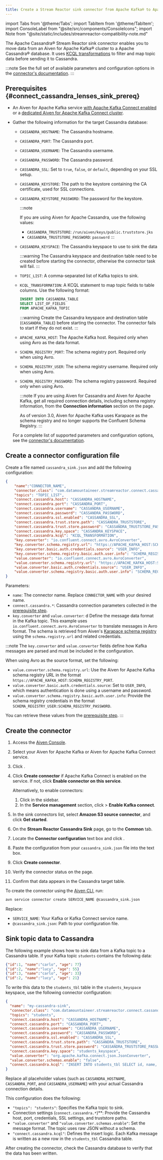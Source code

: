 ```yaml
---
title: Create a Stream Reactor sink connector from Apache Kafka® to Apache Cassandra®
---
```


import Tabs from '@theme/Tabs';
import TabItem from '@theme/TabItem';
import ConsoleLabel from "@site/src/components/ConsoleIcons";
import Note from "@site/static/includes/streamreactor-compatibility-note.md"

The Apache Cassandra® Stream Reactor sink connector enables you to move data from an Aiven for Apache Kafka® cluster to a Apache Cassandra® database.
It uses [KCQL transformations](https://docs.lenses.io/5.0/integrations/connectors/stream-reactor/sinks/cassandrasinkconnector/) to filter and map topic data before sending it to Cassandra.

:::note
See the full set of available parameters and configuration
options in the [connector's
documentation](https://docs.lenses.io/connectors/sink/cassandra).
:::

<Note/>

## Prerequisites {#connect_cassandra_lenses_sink_prereq}

- An Aiven for Apache Kafka service
  [with Apache Kafka Connect enabled](enable-connect) or a
  [dedicated Aiven for Apache Kafka Connect cluster](/docs/products/kafka/kafka-connect/get-started#apache_kafka_connect_dedicated_cluster).

- Gather the following information for the target Cassandra database:

  - `CASSANDRA_HOSTNAME`: The Cassandra hostname.
  - `CASSANDRA_PORT`: The Cassandra port.
  - `CASSANDRA_USERNAME`: The Cassandra username.
  - `CASSANDRA_PASSWORD`: The Cassandra password.
  - `CASSANDRA_SSL`: Set to `true`, `false`, or `default`, depending on your SSL setup.
  - `CASSANDRA_KEYSTORE`: The path to the keystore containing the CA certificate,
    used for SSL connections.
  - `CASSANDRA_KEYSTORE_PASSWORD`: The password for the keystore.

    :::note

    If you are using Aiven for Apache Cassandra, use the following values:
    - `CASSANDRA_TRUSTSTORE`: `/run/aiven/keys/public.truststore.jks`
    - `CASSANDRA_TRUSTSTORE_PASSWORD`: `password`
    :::
  - `CASSANDRA_KEYSPACE`: The Cassandra keyspace to use to sink the data

    :::warning
    The Cassandra keyspace and destination table need to be created before
    starting the connector, otherwise the connector task will fail.
    :::
  - `TOPIC_LIST`: A comma-separated list of Kafka topics to sink.

  - `KCQL_TRANSFORMATION`: A KCQL statement to map topic fields to table columns.
    Use the following format:

    ```sql
    INSERT INTO CASSANDRA_TABLE
    SELECT LIST_OF_FIELDS
    FROM APACHE_KAFKA_TOPIC
    ```

    :::warning
    Create the Cassandra keyspace and destination table (`CASSANDRA_TABLE`) before
    starting the connector. The connector fails to start if they do not exist.
    :::

  - `APACHE_KAFKA_HOST`: The Apache Kafka host. Required only when using Avro as the
    data format.
  - `SCHEMA_REGISTRY_PORT`: The schema registry port. Required only when using Avro.
  - `SCHEMA_REGISTRY_USER`: The schema registry username. Required only when using Avro.
  - `SCHEMA_REGISTRY_PASSWORD`: The schema registry password. Required only when using
    Avro.

    :::note
    If you are using Aiven for Cassandra and Aiven for Apache Kafka, get all required
    connection details, including schema registry information, from the
    **Connection information** section on the <ConsoleLabel name="overview"/> page.

    As of version 3.0, Aiven for Apache Kafka uses Karapace as the schema registry and
    no longer supports the Confluent Schema Registry.
    :::

   For a complete list of supported parameters and configuration options, see the
   [connector's documentation](https://docs.lenses.io/connectors/sink/cassandra).

## Create a connector configuration file

Create a file named `cassandra_sink.json` and add the following configuration:

```json
{
    "name":"CONNECTOR_NAME",
    "connector.class": "com.datamountaineer.streamreactor.connect.cassandra.sink.CassandraSinkConnector",
    "topics": "TOPIC_LIST",
    "connect.cassandra.host": "CASSANDRA_HOSTNAME",
    "connect.cassandra.port": "CASSANDRA_PORT",
    "connect.cassandra.username": "CASSANDRA_USERNAME",
    "connect.cassandra.password": "CASSANDRA_PASSWORD",
    "connect.cassandra.ssl.enabled": "CASSANDRA_SSL",
    "connect.cassandra.trust.store.path": "CASSANDRA_TRUSTSTORE",
    "connect.cassandra.trust.store.password": "CASSANDRA_TRUSTSTORE_PASSWORD",
    "connect.cassandra.key.space": "CASSANDRA_KEYSPACE",
    "connect.cassandra.kcql": "KCQL_TRANSFORMATION",
    "key.converter": "io.confluent.connect.avro.AvroConverter",
    "key.converter.schema.registry.url": "https://APACHE_KAFKA_HOST:SCHEMA_REGISTRY_PORT",
    "key.converter.basic.auth.credentials.source": "USER_INFO",
    "key.converter.schema.registry.basic.auth.user.info": "SCHEMA_REGISTRY_USER:SCHEMA_REGISTRY_PASSWORD",
    "value.converter": "io.confluent.connect.avro.AvroConverter",
    "value.converter.schema.registry.url": "https://APACHE_KAFKA_HOST:SCHEMA_REGISTRY_PORT",
    "value.converter.basic.auth.credentials.source": "USER_INFO",
    "value.converter.schema.registry.basic.auth.user.info": "SCHEMA_REGISTRY_USER:SCHEMA_REGISTRY_PASSWORD"
}
```

Parameters:

- `name`: The connector name. Replace `CONNECTOR_NAME` with your desired name.
- `connect.cassandra.*`: Cassandra connection parameters collected in the
  [prerequisite step](/docs/products/kafka/kafka-connect/howto/cassandra-streamreactor-sink#connect_cassandra_lenses_sink_prereq).
- `key.converter` and `value.converter`: d Define the message data format in the
  Kafka topic. This example uses `io.confluent.connect.avro.AvroConverter` to translate
  messages in Avro format. The schema is retrieved from Aiven's
  [Karapace schema registry](https://github.com/aiven/karapace) using the
  `schema.registry.url` and related credentials.

:::note
The `key.converter` and `value.converter` fields define how Kafka messages
are parsed and must be included in the configuration.

When using Avro as the source format, set the following:

- `value.converter.schema.registry.url`: Use the Aiven for Apache Kafka schema
  registry URL in the format `https://APACHE_KAFKA_HOST:SCHEMA_REGISTRY_PORT`.
- `value.converter.basic.auth.credentials.source`: Set to `USER_INFO`, which means
  authentication is done using a username and password.
- `value.converter.schema.registry.basic.auth.user.info`: Provide the schema registry
  credentials in the format `SCHEMA_REGISTRY_USER:SCHEMA_REGISTRY_PASSWORD`.

You can retrieve these values from the
[prerequisite step](/docs/products/kafka/kafka-connect/howto/cassandra-streamreactor-sink#connect_cassandra_lenses_sink_prereq).
:::

## Create the connector

<Tabs groupId="setup-method">
<TabItem value="console" label="Console" default>


1. Access the [Aiven Console](https://console.aiven.io/).
1. Select your Aiven for Apache Kafka or Aiven for Apache Kafka Connect service.
1. Click <ConsoleLabel name="Connectors"/>.
1. Click **Create connector** if Apache Kafka Connect is enabled on the service.
   If not, click **Enable connector on this service**.

   Alternatively, to enable connectors:

   1. Click <ConsoleLabel name="Service settings"/> in the sidebar.
   1. In the **Service management** section, click
      <ConsoleLabel name="Actions"/> > **Enable Kafka connect**.

1. In the sink connectors list, select **Amazon S3 source connector**, and click
   **Get started**.
1. On the **Stream Reactor Cassandra Sink** page, go to the **Common** tab.
1. Locate the **Connector configuration** text box and click <ConsoleLabel name="edit"/>.
1. Paste the configuration from your `cassandra_sink.json` file into the text box.
1. Click **Create connector**.
1. Verify the connector status on the <ConsoleLabel name="Connectors"/> page.
1. Confirm that data appears in the Cassandra target table.

</TabItem>
<TabItem value="cli" label="CLI">

To create the connector using the
[Aiven CLI](/docs/tools/cli/service/connector#avn_service_connector_create), run:

```bash
avn service connector create SERVICE_NAME @cassandra_sink.json
```

Replace:

- `SERVICE_NAME`: Your Kafka or Kafka Connect service name.
- `@cassandra_sink.json`: Path to your configuration file.

</TabItem>
</Tabs>

## Sink topic data to Cassandra

The following example shows how to sink data from a Kafka topic to a Cassandra table. If
your Kafka topic `students` contains the following data:

```json
{"id":1, "name":"carlo", "age": 77}
{"id":2, "name":"lucy", "age": 55}
{"id":3, "name":"carlo", "age": 33}
{"id":2, "name":"lucy", "age": 21}
```

To write this data to the `students_tbl` table in the `students_keyspace` keyspace,
use the following connector configuration:

```json
{
  "name": "my-cassandra-sink",
  "connector.class": "com.datamountaineer.streamreactor.connect.cassandra.sink.CassandraSinkConnector",
  "topics": "students",
  "connect.cassandra.host": "CASSANDRA_HOSTNAME",
  "connect.cassandra.port": "CASSANDRA_PORT",
  "connect.cassandra.username": "CASSANDRA_USERNAME",
  "connect.cassandra.password": "CASSANDRA_PASSWORD",
  "connect.cassandra.ssl.enabled": "CASSANDRA_SSL",
  "connect.cassandra.trust.store.path": "CASSANDRA_TRUSTSTORE",
  "connect.cassandra.trust.store.password": "CASSANDRA_TRUSTSTORE_PASSWORD",
  "connect.cassandra.key.space": "students_keyspace",
  "value.converter": "org.apache.kafka.connect.json.JsonConverter",
  "value.converter.schemas.enable": "false",
  "connect.cassandra.kcql": "INSERT INTO students_tbl SELECT id, name, age FROM students"
}

```

Replace all placeholder values (such as `CASSANDRA_HOSTNAME`, `CASSANDRA_PORT`,
and `CASSANDRA_USERNAME`) with your actual Cassandra connection details.

This configuration does the following:

- `"topics": "students"`: Specifies the Kafka topic to sink.
- Connection settings (`connect.cassandra.*`)**: Provide the Cassandra host, port,
  credentials, SSL settings, and truststore paths.
- `"value.converter"` and `"value.converter.schemas.enable"`: Set the message format.
  The topic uses raw JSON without a schema.
- `"connect.cassandra.kcql"`: Defines the insert logic. Each Kafka message is written
  as a new row in the `students_tbl` Cassandra table.

After creating the connector, check the Cassandra database to verify that the data has
been written.
